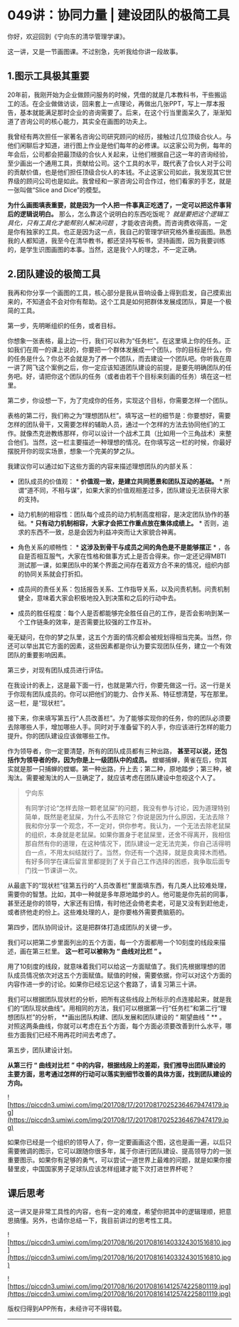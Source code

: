 # 049讲：协同力量 | 建设团队的极简工具

你好，欢迎回到《宁向东的清华管理学课》。

这一讲，又是一节画图课。不过别急，先听我给你讲一段故事。

## 1.图示工具极其重要

20年前，我刚开始为企业做顾问服务的时候，凭借的就是几本教科书，干些搬运工的活。在企业做做访谈，回来套上一点理论，再做出几张PPT，写上一厚本报告，基本就能满足那时企业的咨询需要了。后来，在这个行当里面呆久了，渐渐知道了咨询公司的核心能力，其实全在画图的功夫上。

我曾经有两次担任一家著名咨询公司研究顾问的经历，接触过几位顶级合伙人。与他们闲聊后才知道，进行图上作业是他们每年的必修课。以这家公司为例，每年的年会后，公司都会把最顶级的合伙人关起来，让他们根据自己这一年的咨询经验，至少画出一个通用工具，贡献给公司。这个工具的水平，既代表了合伙人对于公司的贡献价值，也是他们担任顶级合伙人的本钱。不止这家公司如此，我发现其它世界级的顾问公司也是如此。我曾经和一家咨询公司合作过，他们看家的手艺，就是一张叫做“Slice and Dice”的模型。

 **为什么画图填表重要，就是因为一个人把一件事真正吃透了，一定可以把这件事背后的逻辑说明白。** 那么，怎么靠这个说明白的东西吃饭呢？ *就是要把这个逻辑工具化，只有工具化才能帮别人解决问题* ，才能收咨询费。而咨询费收得高，一定是你有独家的工具。也正是因为这一点，我自己的管理学研究格外重视画图。熟悉我的人都知道，我至今在清华教书，都还坚持写板书，坚持画图，因为我要训练的，是学生识图画图的本事。当然，这是我个人的理念，不一定正确。

## 2.团队建设的极简工具

我再和你分享一个画图的工具，核心部分是我从音响设备上得到启发，自己摸索出来的，不知道会不会对你有帮助。这个工具是如何把群体发展成团队，算是一个极简的工具。

第一步，先明晰组织的任务，或者目标。

你想象一张表格，最上边一行，我们可以称为“任务栏”。在这里填上你的任务。正如我们在周一的课上说的，你要把一个群体发展成一个团队，你的目标是什么，你的任务是什么？你总不会就是为了养一个团队，而去建设一个团队吧。你听我在周一讲了网飞这个案例之后，你一定应该知道团队建设的前提，是要先明确团队的任务吧。好，请把你这个团队的任务（或者由若干个目标来刻画的任务）填在这一栏里。

第二步，你设想一下，为了完成你的任务，实现这个目标，你需要怎样一个团队。

表格的第二行，我们称之为“理想团队栏”。填写这一栏的细节是：你要想好，需要怎样的团队骨干，又需要怎样的辅助人员，通过一个怎样的方法去协同他们的工作。就像杰克逊教练那样，你可以设计一个战术工具（比如用一个三角战术）来整合他们。当然，这一栏主要描述一种理想的情况。在你填写这一栏的时候，你最好摆脱开你的现实场景，想象一个完美的梦之队。

我建议你可以通过如下这些方面的内容来描述理想团队的内部关系：

* 团队成员的价值观： * **价值观一致，是建立共同愿景和团队互动的基础。** * 所谓“道不同，不相与谋”，如果大家的价值观相差过多，团队建设无法获得大家的支持。

* 动力机制的相容性：团队每个成员的动力机制高度相容，是决定团队协作的基础。* **只有动力机制相容，大家才会把工作重点放在集体成绩上。** * 否则，追求的东西不一致，总是会因为利益冲突而让大家貌合神离。

* 角色关系的顺畅性： * **这涉及到骨干与成员之间的角色是不是能够摆正** * ，各自是否相互服气，大家在性格和做事方式上是否合得来。你一定还记得MBTI测试那一课，如果团队中的某个界面之间存在着双方合不来的情况，组织内部的协同关系就会打折扣。

* 成员间的责任关系：包括报告关系、工作指导关系，以及问责机制。问责机制健全，意味着大家会积极地投入到决策和之后的行动中去。

* 成员的胜任程度：每个人是否都能够完全胜任自己的工作，是否会影响到某一个工作链条的效率，是否需要比较强的工作互补。

毫无疑问，在你的梦之队里，这五个方面的情况都会被规划得相当完美。当然，你还可以举出其它方面的因素，这些因素都是你认为要实现团队任务，建立一个有效团队的重要影响因素。

第三步，对现有团队成员进行评估。

在我设计的表上，这是最下面一行，也就是第六行，你要先做这一行。这一行是关于你现有团队成员的。你可以把他们的能力、合作关系、特征想清楚，写在那里。这一栏，是“现状栏”。

接下来，你来填写第五行“人员改善栏”。为了能够实现你的任务，你的团队必须要去除哪些人手，增加哪些人手。同时对于准备留下的人手，你应该进行怎样的能力提升。你的团队建设应该做哪些工作。

作为领导者，你一定要清楚，所有的团队成员都有三种出路， **甚至可以说，还包括作为领导者的你，因为你是上一级团队中的成员。** 螳螂捕蝉，黄雀在后，你其实就是那一只捕蝉的螳螂。第一种出路，升上去；第二种，原地踏步；第三种，被淘汰。需要被淘汰的人一旦确定了，就应该考虑在团队建设中忽视这个人了。

> 宁向东
> 
> 有同学讨论“怎样去除一颗老鼠屎”的问题，我没有参与讨论，因为道理特别简单，既然是老鼠屎，为什么不去除它？你说是因为什么原因，无法去除？我和你分享一个观念，不一定对，供你参考。我认为，一个无法去除老鼠屎的组织，本身就是老鼠屎。如果你置身于老鼠屎里，还舍不得离开，我相信那自然有你的道理，在这种情况下，团队建设一定无法完美，你自己活得明白一点，不用太纠结就行了。当然，你还有一个选择，就是良禽择木而栖。有好多同学在课后留言里都提到了关于自己工作选择的困惑，我争取后面专门找一节课讲一次。

从最底下的“现状栏”往第五行的“人员改善栏”里面填东西，有几类人比较难处理，需要你的智慧。比如，其中一种就是多年原地踏步的人。他可能是你先前的同事，甚至还是你的领导，大家还有旧情，有时他还会倚老卖老，可是又没有到赶他走，或者挤他走的份上。这些难处理的人，是你要格外需要费脑筋的。

第四步，团队协同设计。这是把群体打造成团队的关键一步。

我们可以把第二步里面列出的五个方面，每一个方面都用一个10刻度的线段来描述，画在第三栏里。 **这一栏可以被称为 “ 曲线对比栏 ” 。**

用了10刻度的线段，就意味着我们可以给这一方面赋值了。我们先根据理想的团队成员情况依次对这五个方面赋值。赋值的时候，需要依据，你可以对这个方面的内容作进一步的讨论。如果你已经忘记这个套路了，请复习第三十讲。

我们可以根据团队现状栏的分析，把所有这些线段上所标示的点连接起来，就是我们的“团队现状曲线”。用相同的方法，我们可以根据第一行“任务栏”和第二行“理想团队栏”的分析， **画出团队构建、团队发展和团队建设的 “ 期望曲线 ” ** 。对照这两条曲线，你就可以考虑在五个方面，每个方面必须要改善到什么水平，哪些方面我们已经不用再花时间去考虑了。

第五步，团队建设计划。

 **从第三行 “ 曲线对比栏 ” 中的内容，根据线段上的差距，我们推导出团队建设的主要方面，思考通过怎样的行动可以落实到细节改善的具体方面，找到团队建设的方向。**

![https://piccdn3.umiwi.com/img/201708/17/201708170252364679474179.jpg](https://piccdn3.umiwi.com/img/201708/17/201708170252364679474179.jpg)

如果你已经是一个组织的领导人了，你一定要画画这个图，这也是画一遍，以后只需要微调的图示，它可以跟随你很多年，属于你进行团队建设、提高领导力的一张重要图示。如果你有足够的勇气，可以尝试一道世界上最难的问题，就是如果你接替里皮，中国国家男子足球队应该怎样组建才能下次打进世界杯呢？

## 课后思考

这一讲又是非常工具性的内容，也有一定的难度，希望你把其中的逻辑理顺，把意思搞懂。另外，也请你总结一下，我目前讲过的思考性工具。

![https://piccdn3.umiwi.com/img/201708/16/201708161403324301516810.jpg](https://piccdn3.umiwi.com/img/201708/16/201708161403324301516810.jpg)

![https://piccdn3.umiwi.com/img/201708/16/201708161412574225801119.jpg](https://piccdn3.umiwi.com/img/201708/16/201708161412574225801119.jpg)

版权归得到APP所有，未经许可不得转载。

---
